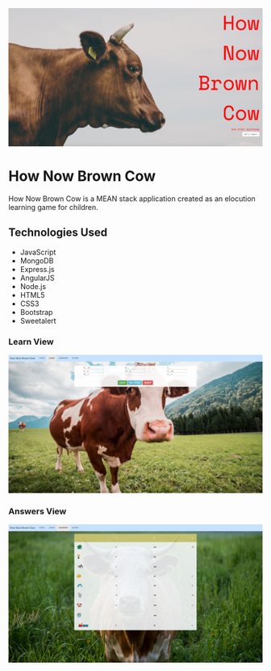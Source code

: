 ![How Now Brown Cow Home Page](brown-cow-home.png)

# How Now Brown Cow

How Now Brown Cow is a MEAN stack application created as an elocution
learning game for children.

## Technologies Used

* JavaScript
* MongoDB
* Express.js
* AngularJS
* Node.js
* HTML5
* CSS3
* Bootstrap
* Sweetalert

### Learn View

![How Now Brown Cow Learn View](brown-cow-learn.png)

### Answers View

![How Now Brown Cow Answers View](brown-cow-answers.png)
